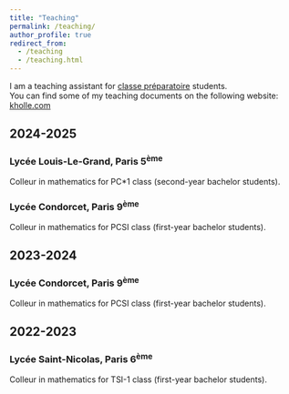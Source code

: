 ```yaml
---
title: "Teaching"
permalink: /teaching/
author_profile: true
redirect_from:
  - /teaching
  - /teaching.html
---
```


I am a teaching assistant for [classe préparatoire](https://en.wikipedia.org/wiki/Classe_pr%C3%A9paratoire_aux_grandes_%C3%A9coles) students.\
You can find some of my teaching documents on the following website: [kholle.com](https://kholle.com/)
## 2024-2025
### Lycée Louis-Le-Grand, Paris 5<sup>ème</sup>
Colleur in mathematics for PC\*1 class (second-year bachelor students).
 
### Lycée Condorcet, Paris 9<sup>ème</sup>
Colleur in mathematics for PCSI class (first-year bachelor students).

## 2023-2024
### Lycée Condorcet, Paris 9<sup>ème</sup>
Colleur in mathematics for PCSI class (first-year bachelor students).
  
## 2022-2023
### Lycée Saint-Nicolas, Paris 6<sup>ème</sup>
Colleur in mathematics for TSI-1 class (first-year bachelor students).
